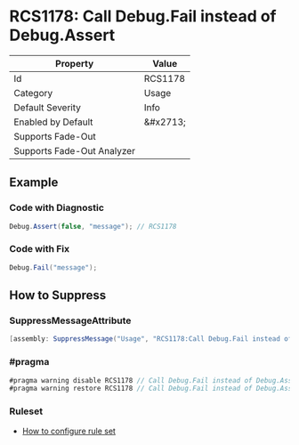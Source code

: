 # RCS1178: Call Debug\.Fail instead of Debug\.Assert

| Property | Value |
| -------- | ----- |
| Id | RCS1178 |
| Category | Usage |
| Default Severity | Info |
| Enabled by Default | &\#x2713; |
| Supports Fade\-Out |  |
| Supports Fade\-Out Analyzer |  |

## Example

### Code with Diagnostic

```csharp
Debug.Assert(false, "message"); // RCS1178
```

### Code with Fix

```csharp
Debug.Fail("message");
```

## How to Suppress

### SuppressMessageAttribute

```csharp
[assembly: SuppressMessage("Usage", "RCS1178:Call Debug.Fail instead of Debug.Assert.", Justification = "<Pending>")]
```

### \#pragma

```csharp
#pragma warning disable RCS1178 // Call Debug.Fail instead of Debug.Assert.
#pragma warning restore RCS1178 // Call Debug.Fail instead of Debug.Assert.
```

### Ruleset

* [How to configure rule set](../HowToConfigureAnalyzers.md)
